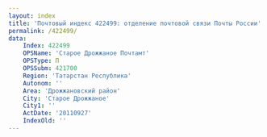 ```yaml
---
layout: index
title: 'Почтовый индекс 422499: отделение почтовой связи Почты России'
permalink: /422499/
data:
    Index: 422499
    OPSName: 'Старое Дрожжаное Почтамт'
    OPSType: П
    OPSSubm: 421700
    Region: 'Татарстан Республика'
    Autonom: ''
    Area: 'Дрожжановский район'
    City: 'Старое Дрожжаное'
    City1: ''
    ActDate: '20110927'
    IndexOld: ''
---
```

